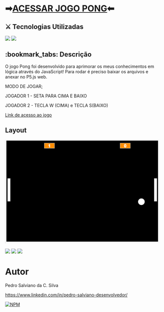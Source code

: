 
<h1>➡<a href="https://editor.p5js.org/pe-salviano/sketches/LjvHNODUw" target="_blank">ACESSAR JOGO PONG</a>⬅</h1>

<h2>⚔ Tecnologias Utilizadas</h2>

<div style="display: inline_block">

<img src="https://img.shields.io/badge/html5-%23E34F26.svg?style=for-the-badge&logo=html5&logoColor=white" />
<img src="https://img.shields.io/badge/javascript-%23323330.svg?style=for-the-badge&logo=javascript&logoColor=%23F7DF1E" />
  
</div>

<h2>:bookmark_tabs: Descrição</h2>
<p>O jogo Pong foi desenvolvido para aprimorar os meus conhecimentos em lógica através do JavaScript! Para rodar é preciso baixar os arquivos e anexar no P5.js web.</p>
<p>MODO DE JOGAR;<p>
<p>JOGADOR 1 - SETA PARA CIMA E BAIXO</p>
<p>JOGADOR 2 - TECLA W (CIMA) e TECLA S(BAIXO)</p>
<p><a href="https://editor.p5js.org/pe-salviano/sketches/LjvHNODUw" target="_blank"> Link de acesso ao jogo </a></p>

## Layout
![Web 1](https://github.com/pe-salviano/logica-javascript-jogo-pong/blob/main/jogoPong.png)


<div style="display: inline_block">
  
<a href = "mailto:pedro.salviano.cs@gmail.com"><img src="https://img.shields.io/badge/-Gmail-%23333?style=for-the-badge&logo=gmail&logoColor=white" target="_blank"></a>
<a href="https://www.linkedin.com/in/pedro-salviano-857917116/" target="_blank"><img src="https://img.shields.io/badge/-LinkedIn-%230077B5?style=for-the-badge&logo=linkedin&logoColor=white" target="_blank"></a>
<a href="https://pe-salviano.github.io/portfolio_pedro/" target="_blank"><img src="https://img.shields.io/badge/-Portf%C3%B3lio-brown?style=for-the-badge&logo=true" target="_blank"></a>
  
</div>



# Autor

Pedro Salviano da C. Silva

https://www.linkedin.com/in/pedro-salviano-desenvolvedor/

[![NPM](https://img.shields.io/npm/l/react)](https://github.com/pe-salviano/mobile-first/blob/main/LICENSE)
